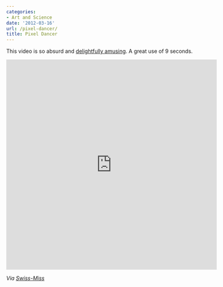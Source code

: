 ```yaml
---
categories:
- Art and Science
date: '2012-03-16'
url: /pixel-dancer/
title: Pixel Dancer
---
```


This video is so absurd and <a href="http://vimeo.com/18022468">delightfully amusing</a>. A great use of 9 seconds.

<div class="fluid-vids"><iframe class="alignc" src="https://player.vimeo.com/video/18022468" width="560" height="560" frameborder="0" webkitAllowFullScreen mozallowfullscreen allowFullScreen></iframe></div>

<em>Via <a href="http://www.swiss-miss.com/2012/03/pixel-dancer.html">Swiss-Miss</a></em>